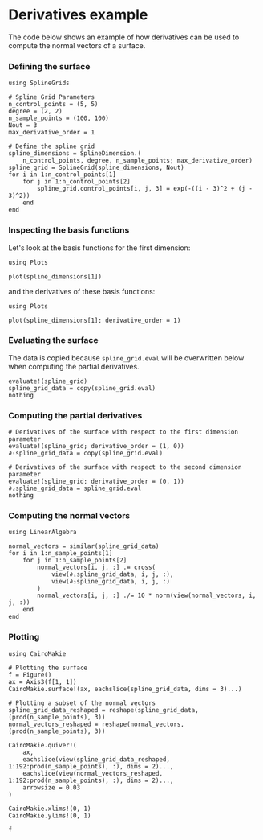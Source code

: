 # Derivatives example

The code below shows an example of how derivatives can be used to compute the normal vectors of a surface.

### Defining the surface

```@example tutorial
using SplineGrids

# Spline Grid Parameters
n_control_points = (5, 5)
degree = (2, 2)
n_sample_points = (100, 100)
Nout = 3
max_derivative_order = 1

# Define the spline grid
spline_dimensions = SplineDimension.(
    n_control_points, degree, n_sample_points; max_derivative_order)
spline_grid = SplineGrid(spline_dimensions, Nout)
for i in 1:n_control_points[1]
    for j in 1:n_control_points[2]
        spline_grid.control_points[i, j, 3] = exp(-((i - 3)^2 + (j - 3)^2))
    end
end
```

### Inspecting the basis functions

Let's look at the basis functions for the first dimension:

```@example tutorial
using Plots

plot(spline_dimensions[1])
```

and the derivatives of these basis functions:

```@example tutorial
using Plots

plot(spline_dimensions[1]; derivative_order = 1)
```

### Evaluating the surface

The data is copied because `spline_grid.eval` will be overwritten below when computing the partial derivatives.

```@example tutorial
evaluate!(spline_grid)
spline_grid_data = copy(spline_grid.eval)
nothing
```

### Computing the partial derivatives

```@example tutorial
# Derivatives of the surface with respect to the first dimension parameter
evaluate!(spline_grid; derivative_order = (1, 0))
∂₁spline_grid_data = copy(spline_grid.eval)

# Derivatives of the surface with respect to the second dimension parameter
evaluate!(spline_grid; derivative_order = (0, 1))
∂₂spline_grid_data = spline_grid.eval
nothing
```

### Computing the normal vectors

```@example tutorial
using LinearAlgebra

normal_vectors = similar(spline_grid_data)
for i in 1:n_sample_points[1]
    for j in 1:n_sample_points[2]
        normal_vectors[i, j, :] .= cross(
            view(∂₁spline_grid_data, i, j, :),
            view(∂₂spline_grid_data, i, j, :)
        )
        normal_vectors[i, j, :] ./= 10 * norm(view(normal_vectors, i, j, :))
    end
end
```

### Plotting

```@example tutorial
using CairoMakie

# Plotting the surface
f = Figure()
ax = Axis3(f[1, 1])
CairoMakie.surface!(ax, eachslice(spline_grid_data, dims = 3)...)

# Plotting a subset of the normal vectors
spline_grid_data_reshaped = reshape(spline_grid_data, (prod(n_sample_points), 3))
normal_vectors_reshaped = reshape(normal_vectors, (prod(n_sample_points), 3))

CairoMakie.quiver!(
    ax,
    eachslice(view(spline_grid_data_reshaped, 1:192:prod(n_sample_points), :), dims = 2)...,
    eachslice(view(normal_vectors_reshaped, 1:192:prod(n_sample_points), :), dims = 2)...,
    arrowsize = 0.03
)

CairoMakie.xlims!(0, 1)
CairoMakie.ylims!(0, 1)

f
```
